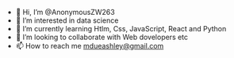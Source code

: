 - 👋 Hi, I’m @AnonymousZW263
- 👀 I’m interested in data science 
- 🌱 I’m currently learning Htlm, Css, JavaScript, React and Python 
- 💞️ I’m looking to collaborate with Web dovelopers etc
- 📫 How to reach me mdueashley@gmail.com 

<!---
AnonymousZW263/AnonymousZW263 is a ✨ special ✨ repository because its `README.md` (this file) appears on your GitHub profile.
You can click the Preview link to take a look at your changes.
--->
